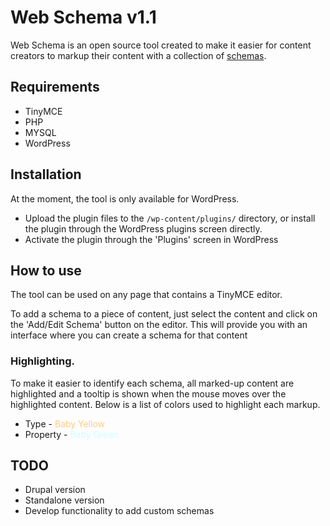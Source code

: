 # Web Schema v1.1

Web Schema is an open source tool created to make it easier for content creators to markup their content with a collection of [schemas](http://schema.org/).

## Requirements
*	TinyMCE
*	PHP
*	MYSQL
*	WordPress

## Installation

At the moment, the tool is only available for WordPress.

* Upload the plugin files to the `/wp-content/plugins/` directory, or install the plugin through the WordPress plugins screen directly.
* Activate the plugin through the 'Plugins' screen in WordPress

## How to use
The tool can be used on any page that contains a TinyMCE editor.

To add a schema to a piece of content, just select the content and click on the 'Add/Edit Schema' button on the editor.
This will provide you with an interface where you can create a schema for that content


### Highlighting.
To make it easier to identify each schema, all marked-up content are highlighted and a tooltip is shown when the mouse moves over the highlighted content. Below is a list of colors used
to highlight each markup.

*	Type - <font color="#FFCC80">Baby Yellow</font>
*	Property - <font color="#CCFFFF">Baby Green</font>

##	TODO
*	Drupal version
*	Standalone version
*	Develop functionality to add custom schemas

